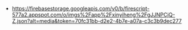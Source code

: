 - https://firebasestorage.googleapis.com/v0/b/firescript-577a2.appspot.com/o/imgs%2Fapp%2Fxinyiheng%2FgJJNPCjQ-Z.json?alt=media&token=70fc31bb-d2e2-4b7e-a07a-c3c3b9dec277
